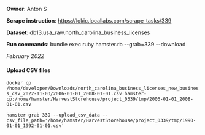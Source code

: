 **Owner**: Anton S
 
**Scrape instruction**: https://lokic.locallabs.com/scrape_tasks/339

**Dataset**: db13.usa_raw.north_carolina_business_licenses

**Run commands**: bundle exec ruby hamster.rb --grab=339 --download

_February 2022_

#### Upload CSV files
`docker cp /home/developer/Downloads/north_carolina_business_licenses_new_business_csv_2022-11-03/2006-01-01_2008-01-01.csv hamster-cp:/home/hamster/HarvestStorehouse/project_0339/tmp/2006-01-01_2008-01-01.csv`

`hamster grab 339 --upload_csv_data --csv_file_path='/home/hamster/HarvestStorehouse/project_0339/tmp/1990-01-01_1992-01-01.csv'`